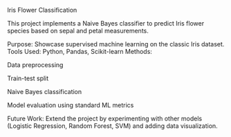 Iris Flower Classification 

This project implements a Naive Bayes classifier to predict Iris flower species based on sepal and petal measurements.

Purpose: Showcase supervised machine learning on the classic Iris dataset.
Tools Used: Python, Pandas, Scikit-learn
Methods:

Data preprocessing

Train-test split

Naive Bayes classification

Model evaluation using standard ML metrics

Future Work: Extend the project by experimenting with other models (Logistic Regression, Random Forest, SVM) and adding data visualization.
